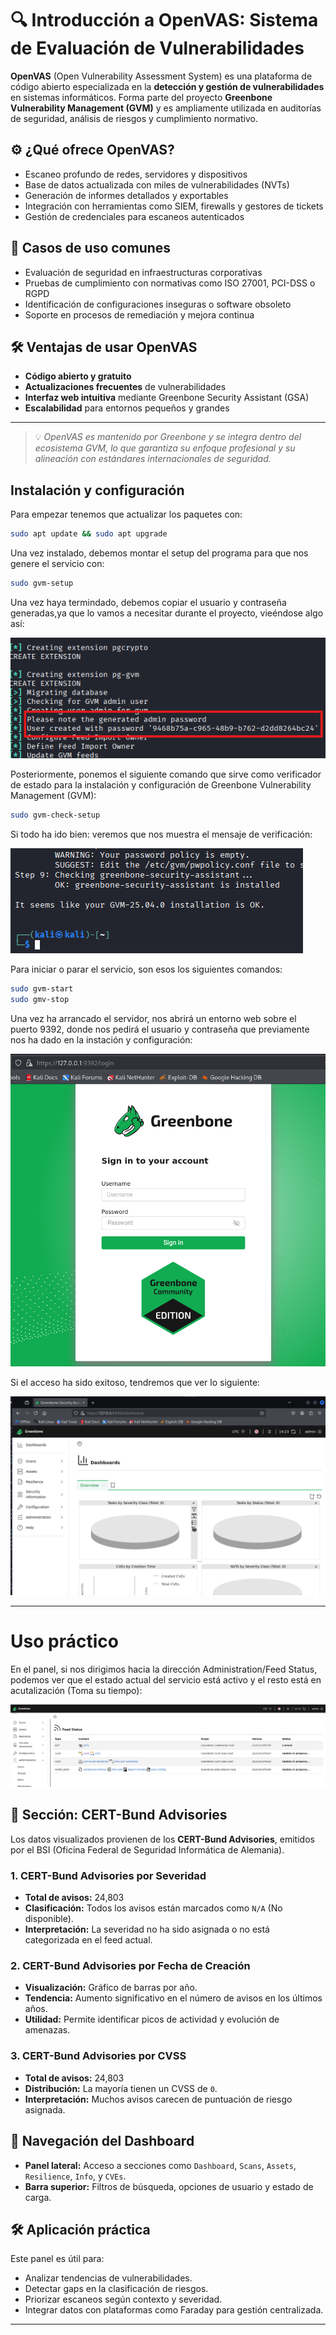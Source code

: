 # 🔍 Introducción a OpenVAS: Sistema de Evaluación de Vulnerabilidades

**OpenVAS** (Open Vulnerability Assessment System) es una plataforma de código abierto especializada en la **detección y gestión de vulnerabilidades** en sistemas informáticos. Forma parte del proyecto **Greenbone Vulnerability Management (GVM)** y es ampliamente utilizada en auditorías de seguridad, análisis de riesgos y cumplimiento normativo.

## ⚙️ ¿Qué ofrece OpenVAS?

- Escaneo profundo de redes, servidores y dispositivos
- Base de datos actualizada con miles de vulnerabilidades (NVTs)
- Generación de informes detallados y exportables
- Integración con herramientas como SIEM, firewalls y gestores de tickets
- Gestión de credenciales para escaneos autenticados

## 🧪 Casos de uso comunes

- Evaluación de seguridad en infraestructuras corporativas
- Pruebas de cumplimiento con normativas como ISO 27001, PCI-DSS o RGPD
- Identificación de configuraciones inseguras o software obsoleto
- Soporte en procesos de remediación y mejora continua

## 🛠️ Ventajas de usar OpenVAS

- **Código abierto y gratuito**
- **Actualizaciones frecuentes** de vulnerabilidades
- **Interfaz web intuitiva** mediante Greenbone Security Assistant (GSA)
- **Escalabilidad** para entornos pequeños y grandes

---

> 💡 *OpenVAS es mantenido por Greenbone y se integra dentro del ecosistema GVM, lo que garantiza su enfoque profesional y su alineación con estándares internacionales de seguridad.*


## Instalación y configuración

Para empezar tenemos que actualizar los paquetes con:

```bash
sudo apt update && sudo apt upgrade

```

Una vez instalado, debemos montar el setup del programa para que nos genere el servicio con:

```bash
sudo gvm-setup

```

Una vez haya termindado, debemos copiar el usuario y contraseña generadas,ya que lo vamos a necesitar durante el proyecto, vieéndose algo así:

![imagen](../../Assets/userpass.png)

Posteriormente, ponemos el siguiente comando que sirve como verificador de estado para la instalación y configuración de Greenbone Vulnerability Management (GVM):

```bash
sudo gvm-check-setup

```

Si todo ha ido bien: veremos que nos muestra el mensaje de verificación:

![imagen](../../Assets/success.png)


Para iniciar o parar el servicio, son esos los siguientes comandos:

```bash
sudo gvm-start
sudo gmv-stop

```

Una vez ha arrancado el servidor, nos abrirá un entorno web sobre el puerto 9392, donde nos pedirá el usuario y contraseña que previamente nos ha dado en la instación y configuración:

![imagen](../../Assets/login.png)

Si el acceso ha sido exitoso, tendremos que ver lo siguiente:

![imagen](../../Assets/dash.png)

---

# Uso práctico

En el panel, si nos dirigimos hacia la dirección Administration/Feed Status, podemos ver que el estado actual del servicio está activo y el resto está en acutalización (Toma su tiempo):

![imagen](../../Assets/status.png)

## 🧠 Sección: CERT-Bund Advisories

Los datos visualizados provienen de los **CERT-Bund Advisories**, emitidos por el BSI (Oficina Federal de Seguridad Informática de Alemania).

### 1. CERT-Bund Advisories por Severidad

- **Total de avisos:** 24,803
- **Clasificación:** Todos los avisos están marcados como `N/A` (No disponible).
- **Interpretación:** La severidad no ha sido asignada o no está categorizada en el feed actual.

### 2. CERT-Bund Advisories por Fecha de Creación

- **Visualización:** Gráfico de barras por año.
- **Tendencia:** Aumento significativo en el número de avisos en los últimos años.
- **Utilidad:** Permite identificar picos de actividad y evolución de amenazas.

### 3. CERT-Bund Advisories por CVSS

- **Total de avisos:** 24,803
- **Distribución:** La mayoría tienen un CVSS de `0`.
- **Interpretación:** Muchos avisos carecen de puntuación de riesgo asignada.

## 🧭 Navegación del Dashboard

- **Panel lateral:** Acceso a secciones como `Dashboard`, `Scans`, `Assets`, `Resilience`, `Info`, y `CVEs`.
- **Barra superior:** Filtros de búsqueda, opciones de usuario y estado de carga.

## 🛠️ Aplicación práctica

Este panel es útil para:
- Analizar tendencias de vulnerabilidades.
- Detectar gaps en la clasificación de riesgos.
- Priorizar escaneos según contexto y severidad.
- Integrar datos con plataformas como Faraday para gestión centralizada.

---

